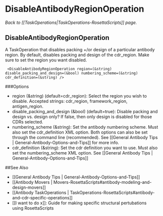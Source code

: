 # DisableAntibodyRegionOperation
*Back to [[TaskOperations|TaskOperations-RosettaScripts]] page.*
## DisableAntibodyRegionOperation

A TaskOperation that disables packing +/or design of a particular antibody region.
By default, disables packing and design of the cdr_region.  Make sure to set the region you want disabled.

     <DisableAntibodyRegionOperation region=(&string) disable_packing_and_design=(&bool) numbering_scheme=(&string) cdr_definition=(&string) />

###Options 

-   region (&string) (default=cdr_region):  Select the region you wish to disable. Accepted strings: cdr_region, framework_region, antigen_region.
-   disable_packing_and_design (&bool) (default=true): Disable packing and design vs. design only?  If false, then only design is disabled for those CDRs selected.
-   numbering_scheme (&string):  Set the antibody numbering scheme.  Must also set the cdr_definition XML option. Both options can also be set through the command line (recommended).  See [[General Antibody Tips | General-Antibody-Options-and-Tips]] for more info.
-   cdr_definition (&string): Set the cdr definition you want to use.  Must also set the numbering_scheme XML option.  See [[General Antibody Tips | General-Antibody-Options-and-Tips]]

 

##See Also

* [[General Antibody Tips | General-Antibody-Options-and-Tips]]
* [[Antibody Movers | Movers-RosettaScripts#antibody-modeling-and-design-movers]]
* [[Antibody TaskOperations | TaskOperations-RosettaScripts#antibody-and-cdr-specific-operations]]
* [[I want to do x]]: Guide for making specific structural pertubations using RosettaScripts